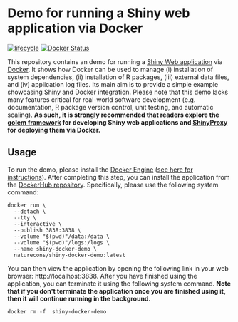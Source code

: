 # Demo for running a Shiny web application via Docker

[![lifecycle](https://img.shields.io/badge/Lifecycle-experimental-orange.svg)](https://lifecycle.r-lib.org/articles/stages.html)
[![Docker Status](https://img.shields.io/docker/cloud/build/naturecons/shiny-docker-demo?label=Docker%20build)](https://hub.docker.com/r/naturecons/shiny-docker-demo)

This repository contains an demo for running a [Shiny Web application](https://shiny.rstudio.com/) via [Docker](https://www.docker.com/). It shows how Docker can be used to manage (i) installation of system dependencies, (ii) installation of R packages, (iii) external data files, and (iv) application log files. Its main aim is to provide a simple example showcasing Shiny and Docker integration. Please note that this demo lacks many features critical for real-world software development (e.g. documentation, R package version control, unit testing, and automatic scaling). **As such, it is strongly recommended that readers explore the [golem framework](https://thinkr-open.github.io/golem/) for developing Shiny web applications and [ShinyProxy](https://www.shinyproxy.io/) for deploying them via Docker.**

## Usage

To run the demo, please install the [Docker Engine](https://www.docker.com/) ([see here for instructions](https://docs.docker.com/get-docker/)). After completing this step, you can install the application from the [DockerHub repository](https://hub.docker.com/repository/docker/naturecons/shiny-docker-demo). Specifically, please use the following system command:

```{bash, eval = FALSE}
docker run \
  --detach \
  --tty \
  --interactive \
  --publish 3838:3838 \
  --volume "$(pwd)"/data:/data \
  --volume "$(pwd)"/logs:/logs \
  --name shiny-docker-demo \
  naturecons/shiny-docker-demo:latest
```

You can then view the application by opening the following link in your web browser: http://localhost:3838. After you have finished using the application, you can terminate it using the following system command. **Note that if you don't terminate the application once you are finished using it, then it will continue running in the background.**

```{bash, eval = FALSE}
docker rm -f  shiny-docker-demo
```
